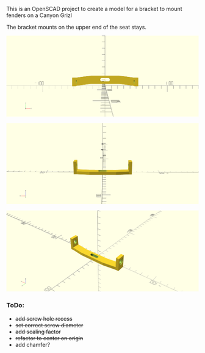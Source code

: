 This is an OpenSCAD project to create a model for a bracket to mount fenders on a Canyon Grizl

The bracket mounts on the upper end of the seat stays.

![](images/fender_bracket_front.png)

![](images/fender_bracket_top.png)

![](images/fender_bracket_ortho.png)

### ToDo:
* ~~add screw hole recess~~
* ~~set correct screw diameter~~
* ~~add scaling factor~~
* ~~refactor to center on origin~~
* add chamfer?